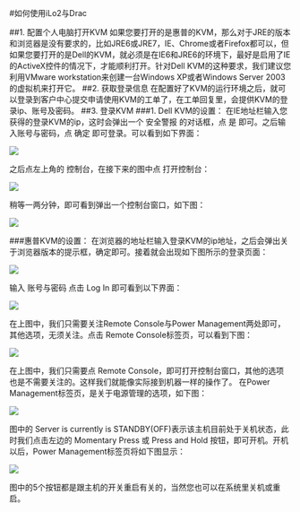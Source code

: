 <!-- --- tag: faq iLo2 Drac 独立服务器 -->
#如何使用iLo2与Drac

##1. 配置个人电脑打开KVM
如果您要打开的是惠普的KVM，那么对于JRE的版本和浏览器是没有要求的，比如JRE6或JRE7，IE、Chrome或者Firefox都可以，但如果您要打开的是Dell的KVM，就必须是在IE6和JRE6的环境下，最好是启用了IE的ActiveX控件的情况下，才能顺利打开。针对Dell KVM的这种要求，我们建议您利用VMware workstation来创建一台Windows XP或者Windows Server 2003的虚拟机来打开它。
##2. 获取登录信息
在配置好了KVM的运行环境之后，就可以登录到客户中心提交申请使用KVM的工单了，在工单回复里，会提供KVM的登录ip、账号及密码。
##3. 登录KVM
###1. Dell KVM的设置：
在IE地址栏输入您获得的登录KVM的ip，这时会弹出一个 安全警报 的对话框，点 是 即可。之后输入账号与密码，点 确定 即可登录。可以看到如下界面：

  ![](http://i1.51hosting.com/2014-03-13_15_06_drac4_01.png)
  
之后点左上角的 控制台，在接下来的图中点 打开控制台：

  ![](http://i1.51hosting.com/2014-03-13_15_07_drac_02.png)
  
稍等一两分钟，即可看到弹出一个控制台窗口，如下图：

  ![](http://i1.51hosting.com/2014-03-13_15_08_drac_03.png)
  
###惠普KVM的设置：
在浏览器的地址栏输入登录KVM的ip地址，之后会弹出关于浏览器版本的提示框，确定即可。接着就会出现如下图所示的登录页面：

  ![](http://i1.51hosting.com/2014-03-13_15_12_iLo2_04.png)
  
输入 账号与密码 点击 Log In 即可看到以下界面：

  ![](http://i1.51hosting.com/2014-03-13_15_14_iLo2_05.png)
  
在上图中，我们只需要关注Remote Console与Power Management两处即可，其他选项，无须关注。点击 Remote Console标签页，可以看到下图：

  ![](http://i1.51hosting.com/2014-03-13_15_16_iLo2_06.png)
  
在上图中，我们只需要点 Remote Console，即可打开控制台窗口，其他的选项也是不需要关注的。这样我们就能像实际接到机器一样的操作了。
在Power Management标签页，是关于电源管理的选项，如下图：

  ![](http://i1.51hosting.com/2014-03-13_15_17_iLo_07.png)
  
图中的 Server is currently is STANDBY(OFF)表示该主机目前处于关机状态，此时我们点击左边的 Momentary Press 或 Press and Hold 按钮，即可开机。开机以后，Power Management标签页将如下图显示：

  ![](http://i1.51hosting.com/2014-03-13_15_18_iLo2_08.png)
  
图中的5个按钮都是跟主机的开关重启有关的，当然您也可以在系统里关机或重启。
  
